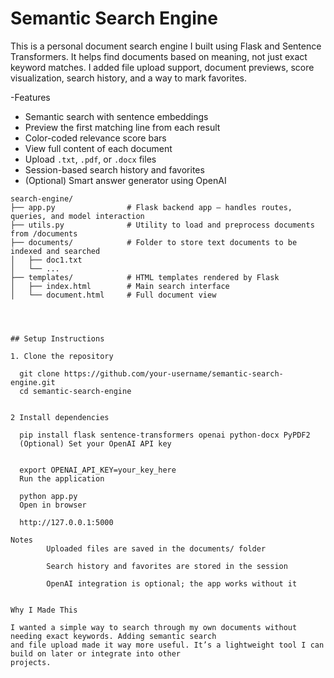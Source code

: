 # Semantic Search Engine

This is a personal document search engine I built using Flask and Sentence Transformers. It helps find documents based on meaning, not just exact keyword matches. I added file upload support, document previews, score visualization, search history, and a way to mark favorites.

-Features

- Semantic search with sentence embeddings
- Preview the first matching line from each result
- Color-coded relevance score bars
- View full content of each document
- Upload `.txt`, `.pdf`, or `.docx` files
- Session-based search history and favorites
- (Optional) Smart answer generator using OpenAI

```plaintext
search-engine/
├── app.py                # Flask backend app – handles routes, queries, and model interaction
├── utils.py              # Utility to load and preprocess documents from /documents
├── documents/            # Folder to store text documents to be indexed and searched
│   ├── doc1.txt
│   └── ...
├── templates/            # HTML templates rendered by Flask
│   ├── index.html        # Main search interface
│   └── document.html     # Full document view




## Setup Instructions

1. Clone the repository

  git clone https://github.com/your-username/semantic-search-engine.git
  cd semantic-search-engine


2 Install dependencies

  pip install flask sentence-transformers openai python-docx PyPDF2
  (Optional) Set your OpenAI API key


  export OPENAI_API_KEY=your_key_here
  Run the application

  python app.py
  Open in browser

  http://127.0.0.1:5000

Notes
        Uploaded files are saved in the documents/ folder

        Search history and favorites are stored in the session

        OpenAI integration is optional; the app works without it
        

Why I Made This

I wanted a simple way to search through my own documents without needing exact keywords. Adding semantic search
and file upload made it way more useful. It’s a lightweight tool I can build on later or integrate into other 
projects.


